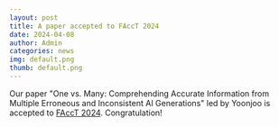 ```yaml
---
layout: post
title: A paper accepted to FAccT 2024
date: 2024-04-08
author: Admin
categories: news
img: default.png
thumb: default.png
---
```


Our paper "One vs. Many: Comprehending Accurate Information from Multiple Erroneous and Inconsistent AI Generations" led by Yoonjoo is accepted to [FAccT 2024](https://facctconference.org/2024/). Congratulation!
